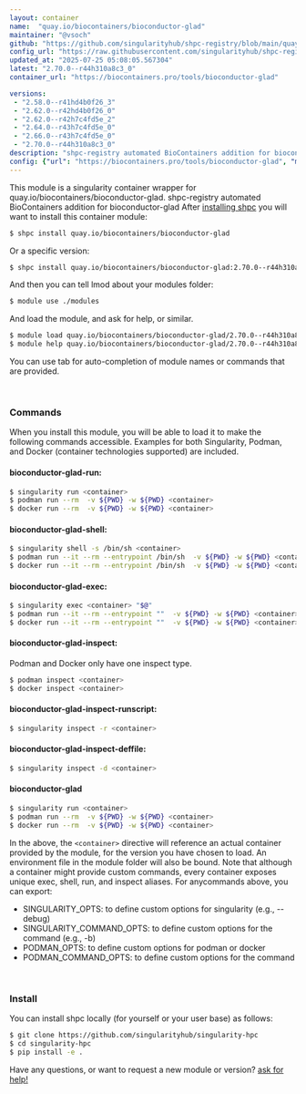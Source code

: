 ```yaml
---
layout: container
name:  "quay.io/biocontainers/bioconductor-glad"
maintainer: "@vsoch"
github: "https://github.com/singularityhub/shpc-registry/blob/main/quay.io/biocontainers/bioconductor-glad/container.yaml"
config_url: "https://raw.githubusercontent.com/singularityhub/shpc-registry/main/quay.io/biocontainers/bioconductor-glad/container.yaml"
updated_at: "2025-07-25 05:08:05.567304"
latest: "2.70.0--r44h310a8c3_0"
container_url: "https://biocontainers.pro/tools/bioconductor-glad"

versions:
 - "2.58.0--r41hd4b0f26_3"
 - "2.62.0--r42hd4b0f26_0"
 - "2.62.0--r42h7c4fd5e_2"
 - "2.64.0--r43h7c4fd5e_0"
 - "2.66.0--r43h7c4fd5e_0"
 - "2.70.0--r44h310a8c3_0"
description: "shpc-registry automated BioContainers addition for bioconductor-glad"
config: {"url": "https://biocontainers.pro/tools/bioconductor-glad", "maintainer": "@vsoch", "description": "shpc-registry automated BioContainers addition for bioconductor-glad", "latest": {"2.70.0--r44h310a8c3_0": "sha256:b27a02572c4728b246d36deb1c37f1fc8b91e7aa65bdafacb2ab93d7e02407c7"}, "tags": {"2.58.0--r41hd4b0f26_3": "sha256:86f1d3508a046245b5c9fc463fcccd1fcb5830182b95e638479c192b7819c48c", "2.62.0--r42hd4b0f26_0": "sha256:6a61fdc25a7c1c40f282297cd94624e59460a446c5cbf4abbd89f3cfc7cae106", "2.62.0--r42h7c4fd5e_2": "sha256:1a3f905e0aa4aec26d0963b506d1ee5749b64f0cfeb27945e64e35084d4e03f9", "2.64.0--r43h7c4fd5e_0": "sha256:723cc087e3c97e063a4b4ae24343ba7e76d3625592ae7e7ee1dc7baf95be4344", "2.66.0--r43h7c4fd5e_0": "sha256:abc0674a4a954bb67f1a80c42b9fa09658b6a4b42b2a55a6ce66acd1e6ee2084", "2.70.0--r44h310a8c3_0": "sha256:b27a02572c4728b246d36deb1c37f1fc8b91e7aa65bdafacb2ab93d7e02407c7"}, "docker": "quay.io/biocontainers/bioconductor-glad"}
---
```


This module is a singularity container wrapper for quay.io/biocontainers/bioconductor-glad.
shpc-registry automated BioContainers addition for bioconductor-glad
After [installing shpc](#install) you will want to install this container module:


```bash
$ shpc install quay.io/biocontainers/bioconductor-glad
```

Or a specific version:

```bash
$ shpc install quay.io/biocontainers/bioconductor-glad:2.70.0--r44h310a8c3_0
```

And then you can tell lmod about your modules folder:

```bash
$ module use ./modules
```

And load the module, and ask for help, or similar.

```bash
$ module load quay.io/biocontainers/bioconductor-glad/2.70.0--r44h310a8c3_0
$ module help quay.io/biocontainers/bioconductor-glad/2.70.0--r44h310a8c3_0
```

You can use tab for auto-completion of module names or commands that are provided.

<br>

### Commands

When you install this module, you will be able to load it to make the following commands accessible.
Examples for both Singularity, Podman, and Docker (container technologies supported) are included.

#### bioconductor-glad-run:

```bash
$ singularity run <container>
$ podman run --rm  -v ${PWD} -w ${PWD} <container>
$ docker run --rm  -v ${PWD} -w ${PWD} <container>
```

#### bioconductor-glad-shell:

```bash
$ singularity shell -s /bin/sh <container>
$ podman run --it --rm --entrypoint /bin/sh  -v ${PWD} -w ${PWD} <container>
$ docker run --it --rm --entrypoint /bin/sh  -v ${PWD} -w ${PWD} <container>
```

#### bioconductor-glad-exec:

```bash
$ singularity exec <container> "$@"
$ podman run --it --rm --entrypoint ""  -v ${PWD} -w ${PWD} <container> "$@"
$ docker run --it --rm --entrypoint ""  -v ${PWD} -w ${PWD} <container> "$@"
```

#### bioconductor-glad-inspect:

Podman and Docker only have one inspect type.

```bash
$ podman inspect <container>
$ docker inspect <container>
```

#### bioconductor-glad-inspect-runscript:

```bash
$ singularity inspect -r <container>
```

#### bioconductor-glad-inspect-deffile:

```bash
$ singularity inspect -d <container>
```



#### bioconductor-glad

```bash
$ singularity run <container>
$ podman run --rm  -v ${PWD} -w ${PWD} <container>
$ docker run --rm  -v ${PWD} -w ${PWD} <container>
```


In the above, the `<container>` directive will reference an actual container provided
by the module, for the version you have chosen to load. An environment file in the
module folder will also be bound. Note that although a container
might provide custom commands, every container exposes unique exec, shell, run, and
inspect aliases. For anycommands above, you can export:

 - SINGULARITY_OPTS: to define custom options for singularity (e.g., --debug)
 - SINGULARITY_COMMAND_OPTS: to define custom options for the command (e.g., -b)
 - PODMAN_OPTS: to define custom options for podman or docker
 - PODMAN_COMMAND_OPTS: to define custom options for the command

<br>

### Install

You can install shpc locally (for yourself or your user base) as follows:

```bash
$ git clone https://github.com/singularityhub/singularity-hpc
$ cd singularity-hpc
$ pip install -e .
```

Have any questions, or want to request a new module or version? [ask for help!](https://github.com/singularityhub/singularity-hpc/issues)